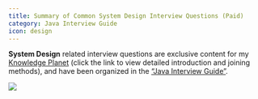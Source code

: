 ```yaml
---
title: Summary of Common System Design Interview Questions (Paid)
category: Java Interview Guide
icon: design
---
```


**System Design** related interview questions are exclusive content for my [Knowledge Planet](https://javaguide.cn/about-the-author/zhishixingqiu-two-years.html) (click the link to view detailed introduction and joining methods), and have been organized in the [“Java Interview Guide”](https://javaguide.cn/zhuanlan/java-mian-shi-zhi-bei.html).

![](https://oss.javaguide.cn/javamianshizhibei/system-design-questions.png)

<!-- @include: @planet.snippet.md -->

<!-- @include: @article-footer.snippet.md -->
